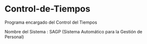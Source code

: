 # Control-de-Tiempos
Programa encargado del Control del Tiempos

Nombre del Sistema : SAGP (Sistema Automático para la Gestión de Personal)
